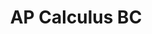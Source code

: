 ---
layout: course-page
title: AP Calculus BC
instructor:
  - name: Mr. Modhi Alshehri
    url: instructional/MrModhiAlshehri
  - name: Mr. Michael Sinclair
    url: instructional/MrMichaelSinclair
coursename: AP CALCULUS (BC)
description: "Follows AP Calculus BC Syllabus.  Concepts are presented using graphical, numerical, and symbolic representation. Covers two semesters of college calculus."
---